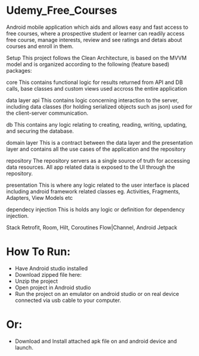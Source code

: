 # Udemy_Free_Courses
Android mobile application which aids and allows easy and fast access to free courses, where a prospective student or learner can readily access free course, manage interests, review and see ratings and detais about courses and enroll in them.

Setup
This project follows the Clean Architecture, is based on the MVVM model and is organized according to the following (feature based) packages:

core
This contains functional logic for results returned from API and DB calls, base classes and custom views used accross the entire application

data layer
api
This contains logic concerning interaction to the server, including data classes (for holding serialized objects such as json) used for the client-server communication.

db
This contains any logic relating to creating, reading, writing, updating, and securing the database.

domain layer
This is a contract between the data layer and the presentation layer and contains all the use cases of the application and the repository

repository
The repository servers as a single source of truth for accessing data resources. All app related data is exposed to the UI through the repository.

presentation
This is where any logic related to the user interface is placed including android framework related classes eg. Activities, Fragments, Adapters, View Models etc

dependecy injection
This is holds any logic or definition for dependency injection.

Stack
Retrofit, Room, Hilt, Coroutines Flow|Channel, Android Jetpack


# How To Run:  

- Have Android studio installed
- Download zipped file here: 
- Unzip the project 
- Open project in Android studio
- Run the project on an emulator on android studio or on real device connected via usb cable to your computer.

# Or:  
- Download and Install attached apk file on and android device and launch.
